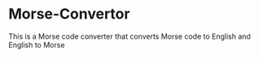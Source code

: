 # Morse-Convertor
This is a Morse code converter that converts Morse code to English and English to Morse
